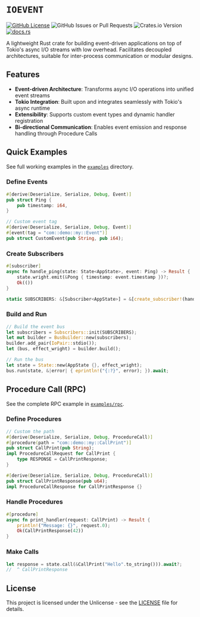 # `IOEVENT`

[![GitHub License](https://img.shields.io/github/license/BERADQ/ioevent)](https://github.com/BERADQ/ioevent/blob/main/LICENSE)
![GitHub Issues or Pull Requests](https://img.shields.io/github/issues/BERADQ/ioevent)
![Crates.io Version](https://img.shields.io/crates/v/ioevent)
[![docs.rs](https://img.shields.io/docsrs/ioevent)](https://docs.rs/ioevent/latest/ioevent)

A lightweight Rust crate for building event-driven applications on top of Tokio's async I/O streams with low overhead. Facilitates decoupled architectures, suitable for inter-process communication or modular designs.

## Features
- **Event-driven Architecture**: Transforms async I/O operations into unified event streams
- **Tokio Integration**: Built upon and integrates seamlessly with Tokio's async runtime
- **Extensibility**: Supports custom event types and dynamic handler registration
- **Bi-directional Communication**: Enables event emission and response handling through Procedure Calls

## Quick Examples

See full working examples in the [`examples`](https://github.com/BERADQ/ioevent/blob/main/examples) directory.

### Define Events

```rust
#[derive(Deserialize, Serialize, Debug, Event)]
pub struct Ping {
    pub timestamp: i64,
}

// Custom event tag
#[derive(Deserialize, Serialize, Debug, Event)]
#[event(tag = "com::demo::my::Event")]
pub struct CustomEvent(pub String, pub i64);
```

### Create Subscribers

```rust
#[subscriber]
async fn handle_ping(state: State<AppState>, event: Ping) -> Result {
    state.wright.emit(&Pong { timestamp: event.timestamp })?;
    Ok(())
}

static SUBSCRIBERS: &[Subscriber<AppState>] = &[create_subscriber!(handle_ping)];
```

### Build and Run

```rust
// Build the event bus
let subscribers = Subscribers::init(SUBSCRIBERS);
let mut builder = BusBuilder::new(subscribers);
builder.add_pair(IoPair::stdio());
let (bus, effect_wright) = builder.build();

// Run the bus
let state = State::new(AppState {}, effect_wright);
bus.run(state, &|error| { eprintln!("{:?}", error); }).await;
```

## Procedure Call (RPC)

See the complete RPC example in [`examples/rpc`](https://github.com/BERADQ/ioevent/blob/main/examples/rpc).

### Define Procedures

```rust
// Custom the path
#[derive(Deserialize, Serialize, Debug, ProcedureCall)]
#[procedure(path = "com::demo::my::CallPrint")]
pub struct CallPrint(pub String);
impl ProcedureCallRequest for CallPrint {
    type RESPONSE = CallPrintResponse;
}

#[derive(Deserialize, Serialize, Debug, ProcedureCall)]
pub struct CallPrintResponse(pub u64);
impl ProcedureCallResponse for CallPrintResponse {}
```

### Handle Procedures

```rust
#[procedure]
async fn print_handler(request: CallPrint) -> Result {
    println!("Message: {}", request.0);
    Ok(CallPrintResponse(42))
}
```

### Make Calls

```rust
let response = state.call(&CallPrint("Hello".to_string())).await?;
//  ^ CallPrintResponse
```

## License

This project is licensed under the Unlicense - see the [LICENSE](https://github.com/BERADQ/ioevent/blob/main/LICENSE) file for details.